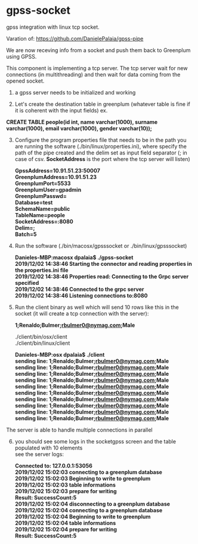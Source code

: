 # gpss-socket

gpss integration with linux tcp socket.

Varation of:
https://github.com/DanielePalaia/gpss-pipe

We are now receving info from a socket and push them back to Greenplum using GPSS.

This component is implementing a tcp server. The tcp server wait for new connections (in multithreading) and then wait for data coming from the opened socket. </br>

1) a gpss server needs to be initialized and working </br>

3) Let's create the destination table in greenplum (whatever table is fine if it is coherent with the input fields) ex. </br>

  **CREATE TABLE people(id int, name varchar(1000), surname varchar(1000), email varchar(1000), gender varchar(10));** </br>

3) Configure the program properties file that needs to be in the path you are running the software (./bin/linux/properties.ini), where specify the path of the pipe created and the delim set as input field separator (; in case of csv. **SocketAddress** is the port where the tcp server will listen) </br>

   **GpssAddress=10.91.51.23:50007</br>**
   **GreenplumAddress=10.91.51.23</br>**
   **GreenplumPort=5533</br>**
   **GreenplumUser=gpadmin</br>**
   **GreenplumPasswd=</br>**
   **Database=test</br>**
   **SchemaName=public</br>**
   **TableName=people</br>**
   **SocketAddress=:8080</br>**
   **Delim=;</br>**
   **Batch=5</br>**

4) Run the software (./bin/macosx/gpsssocket or ./bin/linux/gpsssocket) </br>

   **Danieles-MBP:macosx dpalaia$ ./gpss-socket**</br>
   **2019/12/02 14:38:46 Starting the connector and reading properties in the properties.ini file**</br>
   **2019/12/02 14:38:46 Properties read: Connecting to the Grpc server specified**</br>
   **2019/12/02 14:38:46 Connected to the grpc server**</br>
   **2019/12/02 14:38:46 Listening connections to:8080**</br>

5) Run the client binary as well which will send 10 rows like this in the socket (it will create a tcp connection with the server):</br>

   **1;Renaldo;Bulmer;rbulmer0@nymag.com;Male**</br>

    ./client/bin/osx/client</br>
    ./client/bin/linux/client</br>
   
   **Danieles-MBP:osx dpalaia$ ./client**</br>
   **sending line: 1;Renaldo;Bulmer;rbulmer0@nymag.com;Male**</br>
   **sending line: 1;Renaldo;Bulmer;rbulmer0@nymag.com;Male**</br>
   **sending line: 1;Renaldo;Bulmer;rbulmer0@nymag.com;Male**</br>
   **sending line: 1;Renaldo;Bulmer;rbulmer0@nymag.com;Male**</br>
   **sending line: 1;Renaldo;Bulmer;rbulmer0@nymag.com;Male**</br>
   **sending line: 1;Renaldo;Bulmer;rbulmer0@nymag.com;Male**</br>
   **sending line: 1;Renaldo;Bulmer;rbulmer0@nymag.com;Male**</br>
   **sending line: 1;Renaldo;Bulmer;rbulmer0@nymag.com;Male**</br>
   **sending line: 1;Renaldo;Bulmer;rbulmer0@nymag.com;Male**</br>
   **sending line: 1;Renaldo;Bulmer;rbulmer0@nymag.com;Male**</br>
 
 The server is able to handle multiple connections in parallel

6) you should see some logs in the socketgpss screen and the table populated with 10 elements </br>
see the server logs:</br>

   **Connected to: 127.0.0.1:53056**</br>
   **2019/12/02 15:02:03 connecting to a greenplum database**</br>
   **2019/12/02 15:02:03 Beginning to write to greenplum**</br>
   **2019/12/02 15:02:03 table informations**</br>
   **2019/12/02 15:02:03 prepare for writing**</br>
   **Result:  SuccessCount:5**</br>
   **2019/12/02 15:02:04 disconnecting to a greenplum database**</br>
   **2019/12/02 15:02:04 connecting to a greenplum database**</br>
   **2019/12/02 15:02:04 Beginning to write to greenplum**</br>
   **2019/12/02 15:02:04 table informations**</br>
   **2019/12/02 15:02:04 prepare for writing**</br>
   **Result:  SuccessCount:5**</br>
